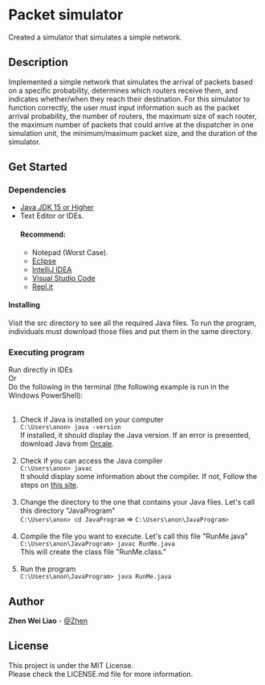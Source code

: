 # Packet simulator
Created a simulator that simulates a simple network.
<h2>Description</h2>
Implemented a simple network that simulates the arrival of packets based on a specific probability, determines which routers receive them, and indicates whether/when they reach their destination. For this simulator to function correctly, the user must input information such as the packet arrival probability, the number of routers, the maximum size of each router, the maximum number of packets that could arrive at the dispatcher in one simulation unit, the minimum/maximum packet size, and the duration of the simulator.

<h2>Get Started</h2>
<h3>Dependencies</h3>
<ul>
  <li><a href="https://www.oracle.com/java/technologies/downloads/">Java JDK 15 or Higher</a></li>
  <li>Text Editor or IDEs.</li>
  <h4>Recommend:</h4>
  <ul>
    <li>Notepad (Worst Case).</li>
    <li><a href="https://www.eclipse.org/downloads/">Eclipse</a></li>
    <li><a href="https://www.jetbrains.com/idea/download/?fromIDE=&section=windows">IntelliJ IDEA</a></li>
    <li><a href="https://code.visualstudio.com/">Visual Studio Code</a></li>
    <li><a href="https://replit.com/~">Repl.it</a></li>
  </ul>
</ul>

<h4>Installing</h4>
Visit the src directory to see all the required Java files. To run the program, individuals must download those files and put them in the same directory.

<h3>Executing program</h3>
Run directly in IDEs
<br>
Or
<br>
Do the following in the terminal (the following example is run in the Windows PowerShell):
<br><br>
<ol>
  <li>Check if Java is installed on your computer</li>
  <code>C:\Users\anon> java -version</code>
  <br>
  If installed, it should display the Java version. 
  If an error is presented, download Java from <a href="https://www.oracle.com/java/technologies/downloads/">Orcale</a>.
  <br><br>
  <li>Check if you can access the Java compiler</li>
  <code>C:\Users\anon> javac</code>
  <br>
  It should display some information about the compiler.
  If not, Follow the steps on <a href="http://www.skylit.com/javamethods/faqs/javaindos.html">this site</a>.
  <br><br>
  <li>Change the directory to the one that contains your Java files. Let's call this directory "JavaProgram"</li>
  <code>C:\Users\anon> cd JavaProgram</code> => <code>C:\Users\anon\JavaProgram></code>
  <br><br>
  <li>Compile the file you want to execute. Let's call this file "RunMe.java"</li>
  <code>C:\Users\anon\JavaProgram> javac RunMe.java</code>
  <br>
  This will create the class file "RunMe.class."
  <br><br>
  <li>Run the program</li>
  <code>C:\Users\anon\JavaProgram> java RunMe.java</code>
</ol>

<h2>Author</h2>
<strong>Zhen Wei Liao</strong> - <a href="www.linkedin.com/in/zhenwei-liao-148baa273">@Zhen</a>
<h2>License</h2>
This project is under the MIT License. <br>Please check the LICENSE.md file for more information.
